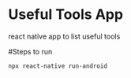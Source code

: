 # Useful Tools App
react native app to list useful tools

#Steps to run
```
npx react-native run-android
```
